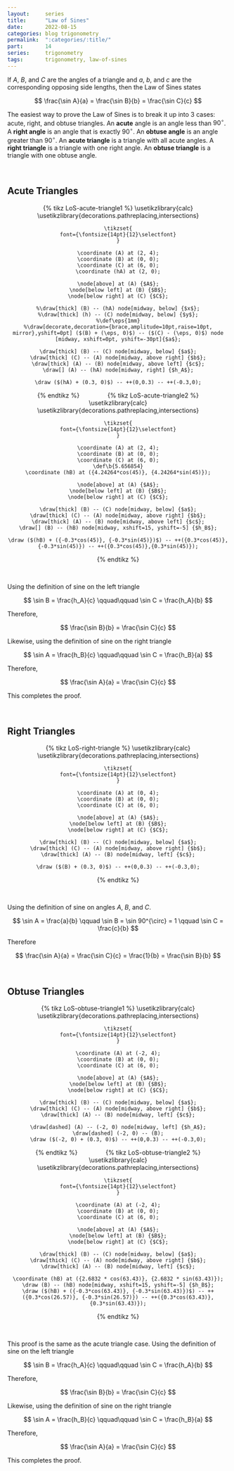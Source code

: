 ```yaml
---
layout:     series
title:      "Law of Sines"
date:       2022-08-15
categories: blog trigonometry
permalink:  ":categories/:title/"
part:       14
series:     trigonometry
tags:       trigonometry, law-of-sines
---
```


If $A$, $B$, and $C$ are the angles of a triangle and $a$, $b$, and $c$ are the corresponding opposing side lengths, then the Law of Sines states

$$
\frac{\sin A}{a} = \frac{\sin B}{b} = \frac{\sin C}{c}
$$

The easiest way to prove the Law of Sines is to break it up into 3 cases: acute, right, and obtuse triangles. An **acute** angle is an angle less than $90^{\circ}$. A **right angle** is an angle that is exactly $90^{\circ}$. An **obtuse angle** is an angle greater than $90^{\circ}$. An **acute triangle** is a triangle with all acute angles. A **right triangle** is a triangle with one right angle. An **obtuse triangle** is a triangle with one obtuse angle.

<br>

## Acute Triangles

<center>
{% tikz LoS-acute-triangle1 %}
    \usetikzlibrary{calc}
    \usetikzlibrary{decorations.pathreplacing,intersections}

    \tikzset{
    font={\fontsize{14pt}{12}\selectfont}
    }

    \coordinate (A) at (2, 4);
    \coordinate (B) at (0, 0);
    \coordinate (C) at (6, 0);
    \coordinate (hA) at (2, 0);

    \node[above] at (A) {$A$};
    \node[below left] at (B) {$B$};
    \node[below right] at (C) {$C$};

    %\draw[thick] (B) -- (hA) node[midway, below] {$x$};
    %\draw[thick] (h) -- (C) node[midway, below] {$y$};
    %\def\eps{1mm}
    %\draw[decorate,decoration={brace,amplitude=10pt,raise=10pt, mirror},yshift=0pt] ($(B) + (\eps, 0)$) -- ($(C) - (\eps, 0)$) node [midway, xshift=0pt, yshift=-30pt]{$a$};
    
    \draw[thick] (B) -- (C) node[midway, below] {$a$};
    \draw[thick] (C) -- (A) node[midway, above right] {$b$};
    \draw[thick] (A) -- (B) node[midway, above left] {$c$};
    \draw[] (A) -- (hA) node[midway, right] {$h_A$};

    \draw ($(hA) + (0.3, 0)$) -- ++(0,0.3) -- ++(-0.3,0);

{% endtikz %}
&emsp;&emsp;&emsp;&emsp;
{% tikz LoS-acute-triangle2 %}
    \usetikzlibrary{calc}
    \usetikzlibrary{decorations.pathreplacing,intersections}

    \tikzset{
    font={\fontsize{14pt}{12}\selectfont}
    }

    \coordinate (A) at (2, 4);
    \coordinate (B) at (0, 0);
    \coordinate (C) at (6, 0);
    \def\b{5.656854}
    \coordinate (hB) at ({4.24264*cos(45)}, {4.24264*sin(45)});

    \node[above] at (A) {$A$};
    \node[below left] at (B) {$B$};
    \node[below right] at (C) {$C$};
    
    \draw[thick] (B) -- (C) node[midway, below] {$a$};
    \draw[thick] (C) -- (A) node[midway, above right] {$b$};
    \draw[thick] (A) -- (B) node[midway, above left] {$c$};
    \draw[] (B) -- (hB) node[midway, xshift=15, yshift=-5] {$h_B$};

    \draw ($(hB) + ({-0.3*cos(45)}, {-0.3*sin(45)})$) -- ++({0.3*cos(45)}, {-0.3*sin(45)}) -- ++({0.3*cos(45)},{0.3*sin(45)});

{% endtikz %}
</center>

<br>

Using the definition of sine on the left triangle

$$
\sin B = \frac{h_A}{c} \qquad\qquad \sin C = \frac{h_A}{b}
$$

Therefore,

$$
\frac{\sin B}{b} = \frac{\sin C}{c}
$$

Likewise, using the definition of sine on the right triangle

$$
\sin A = \frac{h_B}{c} \qquad\qquad \sin C = \frac{h_B}{a}
$$

Therefore,

$$
\frac{\sin A}{a} = \frac{\sin C}{c}
$$

This completes the proof.

<br>

## Right Triangles

<center>
{% tikz LoS-right-triangle %}
    \usetikzlibrary{calc}
    \usetikzlibrary{decorations.pathreplacing,intersections}

    \tikzset{
    font={\fontsize{14pt}{12}\selectfont}
    }

    \coordinate (A) at (0, 4);
    \coordinate (B) at (0, 0);
    \coordinate (C) at (6, 0);

    \node[above] at (A) {$A$};
    \node[below left] at (B) {$B$};
    \node[below right] at (C) {$C$};
    
    \draw[thick] (B) -- (C) node[midway, below] {$a$};
    \draw[thick] (C) -- (A) node[midway, above right] {$b$};
    \draw[thick] (A) -- (B) node[midway, left] {$c$};

    \draw ($(B) + (0.3, 0)$) -- ++(0,0.3) -- ++(-0.3,0);
{% endtikz %}
</center>

<br>

Using the definition of sine on angles $A$, $B$, and $C$.

$$
\sin A = \frac{a}{b} \qquad \sin B = \sin 90^{\circ} = 1 \qquad \sin C = \frac{c}{b}
$$

Therefore

$$
\frac{\sin A}{a} = \frac{\sin C}{c} = \frac{1}{b} = \frac{\sin B}{b}
$$

<br>

## Obtuse Triangles

<center>
{% tikz LoS-obtuse-triangle1 %}
    \usetikzlibrary{calc}
    \usetikzlibrary{decorations.pathreplacing,intersections}

    \tikzset{
    font={\fontsize{14pt}{12}\selectfont}
    }

    \coordinate (A) at (-2, 4);
    \coordinate (B) at (0, 0);
    \coordinate (C) at (6, 0);

    \node[above] at (A) {$A$};
    \node[below left] at (B) {$B$};
    \node[below right] at (C) {$C$};
    
    \draw[thick] (B) -- (C) node[midway, below] {$a$};
    \draw[thick] (C) -- (A) node[midway, above right] {$b$};
    \draw[thick] (A) -- (B) node[midway, left] {$c$};

    \draw[dashed] (A) -- (-2, 0) node[midway, left] {$h_A$};
    \draw[dashed] (-2, 0) -- (B);
    \draw ($(-2, 0) + (0.3, 0)$) -- ++(0,0.3) -- ++(-0.3,0);
{% endtikz %}
&emsp;&emsp;&emsp;&emsp;
{% tikz LoS-obtuse-triangle2 %}
    \usetikzlibrary{calc}
    \usetikzlibrary{decorations.pathreplacing,intersections}

    \tikzset{
    font={\fontsize{14pt}{12}\selectfont}
    }

    \coordinate (A) at (-2, 4);
    \coordinate (B) at (0, 0);
    \coordinate (C) at (6, 0);

    \node[above] at (A) {$A$};
    \node[below left] at (B) {$B$};
    \node[below right] at (C) {$C$};
    
    \draw[thick] (B) -- (C) node[midway, below] {$a$};
    \draw[thick] (C) -- (A) node[midway, above right] {$b$};
    \draw[thick] (A) -- (B) node[midway, left] {$c$};

    \coordinate (hB) at ({2.6832 * cos(63.43)}, {2.6832 * sin(63.43)});
    \draw (B) -- (hB) node[midway, xshift=15, yshift=-5] {$h_B$};
    \draw ($(hB) + ({-0.3*cos(63.43)}, {-0.3*sin(63.43)})$) -- ++({0.3*cos(26.57)}, {-0.3*sin(26.57)}) -- ++({0.3*cos(63.43)},{0.3*sin(63.43)});
{% endtikz %}
</center>

<br>

This proof is the same as the acute triangle case. Using the definition of sine on the left triangle

$$
\sin B = \frac{h_A}{c} \qquad\qquad \sin C = \frac{h_A}{b}
$$

Therefore,

$$
\frac{\sin B}{b} = \frac{\sin C}{c}
$$

Likewise, using the definition of sine on the right triangle

$$
\sin A = \frac{h_B}{c} \qquad\qquad \sin C = \frac{h_B}{a}
$$

Therefore,

$$
\frac{\sin A}{a} = \frac{\sin C}{c}
$$

This completes the proof.
